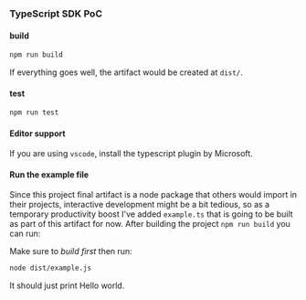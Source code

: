 ### TypeScript SDK PoC 

#### build

```bash
npm run build
```

If everything goes well, the artifact would be created at `dist/`.


#### test

```bash
npm run test
```


#### Editor support

If you are using `vscode`, install the typescript plugin by Microsoft.


#### Run the example file

Since this project final artifact is a node package that others would import in their projects,
interactive development might be a bit tedious, so as a temporary productivity boost I've added `example.ts` 
that is going to be built as part of this artifact for now.
After building the project `npm run build` you can run:

Make sure to *build first* then run:

```bash
node dist/example.js
```

It should just print Hello world.
